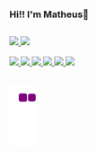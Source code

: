 ### Hi!! I'm  Matheus:wave:

##

<div>
  <a href="https://github.com/MatheusAraripe">
  <img height="150em" src="https://github-readme-stats.vercel.app/api?username=MatheusAraripe&show_icons=true&theme=nightowl&include_all_commits=true&count_private=true" style="max-width:100%;" />
  <img height="130em" src="https://github-readme-stats.vercel.app/api/top-langs/?username=MatheusAraripe&layout=compact&langs_count=7&theme=nightowl" style="max-width:100%;"/>
</div>

  
 <div>
 <br>
   <img src="https://cdn.jsdelivr.net/gh/devicons/devicon/icons/python/python-plain.svg" height = "30" />
   <img src="https://cdn.jsdelivr.net/gh/devicons/devicon/icons/c/c-original.svg"  height = "30" />
   <img src="https://cdn.jsdelivr.net/gh/devicons/devicon/icons/go/go-original.svg" height = "30"/>
   <img src="https://cdn.jsdelivr.net/gh/devicons/devicon/icons/html5/html5-original.svg" height = "30"/>
   <img src="https://cdn.jsdelivr.net/gh/devicons/devicon/icons/css3/css3-original.svg" height = "30"/>
   <img src="https://cdn.jsdelivr.net/gh/devicons/devicon/icons/solidity/solidity-plain.svg" height = "30"/>
</div>

##

![snake gif](https://github.com/MatheusAraripe/MatheusAraripe/blob/output/github-contribution-grid-snake.gif)

